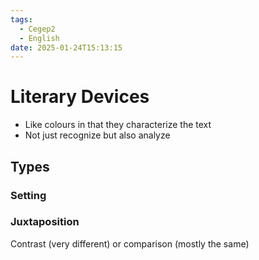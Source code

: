 ```yaml
---
tags:
  - Cegep2
  - English
date: 2025-01-24T15:13:15
---
```


# Literary Devices

- Like colours in that they characterize the text
- Not just recognize but also analyze

## Types

### Setting

### Juxtaposition

Contrast (very different) or comparison (mostly the same)